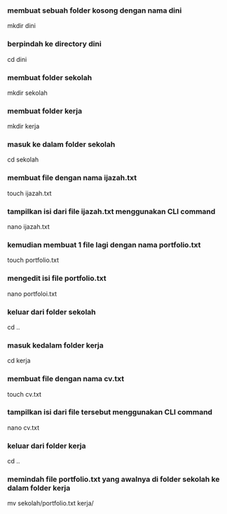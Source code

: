 ### membuat sebuah folder kosong dengan nama dini
 
mkdir dini

### berpindah ke directory dini 

cd dini

### membuat folder sekolah

mkdir sekolah

### membuat folder kerja

mkdir kerja

### masuk ke dalam folder sekolah

cd sekolah

### membuat file dengan nama ijazah.txt

touch ijazah.txt


### tampilkan isi dari file ijazah.txt menggunakan CLI command

nano ijazah.txt

### kemudian membuat 1 file lagi dengan nama portfolio.txt

touch portfolio.txt

### mengedit isi file portfolio.txt

nano portfoloi.txt

### keluar dari folder sekolah

cd ..

### masuk kedalam folder kerja

cd kerja

### membuat file dengan nama cv.txt

touch cv.txt


### tampilkan isi dari file tersebut menggunakan CLI command

nano cv.txt

### keluar dari folder kerja

cd ..

### memindah file portfolio.txt yang awalnya di folder sekolah ke dalam folder kerja

mv sekolah/portfolio.txt kerja/
